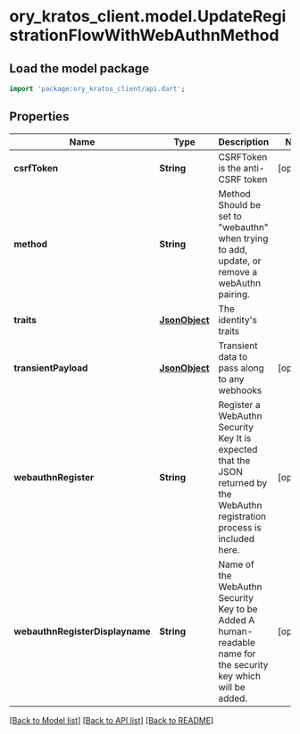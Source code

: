 # ory_kratos_client.model.UpdateRegistrationFlowWithWebAuthnMethod

## Load the model package
```dart
import 'package:ory_kratos_client/api.dart';
```

## Properties
Name | Type | Description | Notes
------------ | ------------- | ------------- | -------------
**csrfToken** | **String** | CSRFToken is the anti-CSRF token | [optional] 
**method** | **String** | Method  Should be set to \"webauthn\" when trying to add, update, or remove a webAuthn pairing. | 
**traits** | [**JsonObject**](.md) | The identity's traits | 
**transientPayload** | [**JsonObject**](.md) | Transient data to pass along to any webhooks | [optional] 
**webauthnRegister** | **String** | Register a WebAuthn Security Key  It is expected that the JSON returned by the WebAuthn registration process is included here. | [optional] 
**webauthnRegisterDisplayname** | **String** | Name of the WebAuthn Security Key to be Added  A human-readable name for the security key which will be added. | [optional] 

[[Back to Model list]](../README.md#documentation-for-models) [[Back to API list]](../README.md#documentation-for-api-endpoints) [[Back to README]](../README.md)



